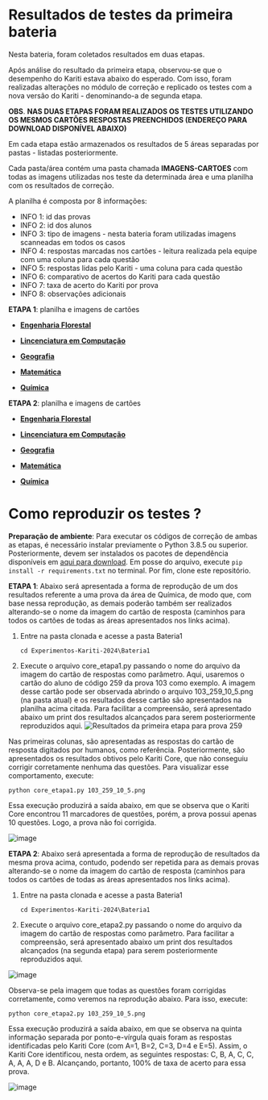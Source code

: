 # **Resultados de testes da primeira bateria**

Nesta bateria, foram coletados resultados em duas etapas.

Após análise do resultado da primeira etapa, observou-se que o desempenho do Kariti estava abaixo do esperado. Com isso, foram realizadas alterações no módulo de correção e replicado os testes com a nova versão do Kariti - denominando-a de segunda etapa.

**OBS**. **NAS DUAS ETAPAS FORAM REALIZADOS OS TESTES UTILIZANDO OS MESMOS CARTÕES RESPOSTAS PREENCHIDOS (ENDEREÇO PARA DOWNLOAD DISPONÍVEL ABAIXO)**

Em cada etapa estão armazenados os resultados de 5 áreas separadas por pastas - listadas posteriormente.

Cada pasta/área contém uma pasta chamada **IMAGENS-CARTOES** com todas as imagens utilizadas nos teste da determinada área e uma planilha com os resultados de correção.

A planilha é composta por 8 informações:
  * INFO 1: id das provas                            
  * INFO 2: id dos alunos                            
  * INFO 3: tipo de imagens - nesta bateria foram utilizadas imagens scanneadas em todos os casos                         
  * INFO 4: respostas marcadas nos cartões - leitura realizada pela equipe com uma coluna para cada questão          
  * INFO 5: respostas lidas pelo Kariti - uma coluna para cada questão
  * INFO 6: comparativo de acertos do Kariti para cada questão
  * INFO 7: taxa de acerto do Kariti por prova
  * INFO 8: observações adicionais

**ETAPA 1**: planilha e imagens de cartões
  
  * [**Engenharia Florestal**](https://drive.google.com/drive/folders/1vdOpe2z-1R9QCWAHhGu8EjI3RYCK2dmR?usp=drive_link)
  
  * [**Lincenciatura em Computação**](https://drive.google.com/drive/folders/1-F5p1pxCkCyTHuRTXD9VwIbtSa_0Ky5F?usp=drive_link)
  
  * [**Geografia**](https://drive.google.com/drive/folders/1bvu3uqYXaX0jSVXLc5JLk6jr1nVc3Eq6?usp=drive_link)
  
  * [**Matemática**](https://drive.google.com/drive/folders/1AE9yZ8S4ivnZwtebqB8XWW9vyB7MgAR_?usp=drive_link)
  
  * [**Química**](https://drive.google.com/drive/folders/1yWxFRYng6wU8FaZAFhqjSMKgX9HjEOHw?usp=drive_link)
  
**ETAPA 2**: planilha e imagens de cartões
  
  * [**Engenharia Florestal**](https://drive.google.com/drive/folders/1HlIPCIyqhPNV08gmfWpft1ZJTD7WxJfI?usp=drive_link)
  
  * [**Lincenciatura em Computação**](https://drive.google.com/drive/folders/13CiVSJaUSDJ_BLm5c3SBLrB8QYnwxfNR?usp=drive_link)
  
  * [**Geografia**](https://drive.google.com/drive/folders/1kzteAFRs5qbjae_T7ffD7eNUIeZRvDyC?usp=drive_link)
  
  * [**Matemática**](https://drive.google.com/drive/folders/1Z7r7FItqive3M8ISNJvVBGjSBYQdt8Dd?usp=drive_link)
  
  * [**Química**](https://drive.google.com/drive/folders/1KeP2F39zn3ofKF1gLN_awl3TdXP27ORF?usp=drive_link)

# Como reproduzir os testes ?

**Preparação de ambiente**: Para executar os códigos de correção de ambas as etapas, é necessário instalar previamente o Python 3.8.5 ou superior. Posteriormente, devem ser instalados os pacotes de dependência disponíveis em [aqui para download](../requirements.txt). Em posse do arquivo, execute `pip install -r requirements.txt` no terminal. Por fim, clone este repositório.

**ETAPA 1**: Abaixo será apresentada a forma de reprodução de um dos resultados referente a uma prova da área de Química, de modo que, com base nessa reprodução, as demais poderão também ser realizados alterando-se o nome da imagem do cartão de resposta (caminhos para todos os cartões de todas as áreas apresentados nos links acima).

1. Entre na pasta clonada e acesse a pasta Bateria1

   ```
   cd Experimentos-Kariti-2024\Bateria1
   ```
   
2. Execute o arquivo core_etapa1.py passando o nome do arquivo da imagem do cartão de respostas como parâmetro. Aqui, usaremos o cartão do aluno de código 259 da prova 103 como exemplo. A imagem desse cartão pode ser observada abrindo o arquivo 103_259_10_5.png (na pasta atual) e os resultados desse cartão são apresentados na planilha acima citada. Para facilitar a compreensão, será apresentado abaixo um print dos resultados alcançados para serem posteriormente reproduzidos aqui.
   ![Resultados da primeira etapa para prova 259](https://github.com/user-attachments/assets/1a00cc92-29f4-448c-811a-a34147b984bc)

Nas primeiras colunas, são apresentadas as respostas do cartão de resposta digitados por humanos, como referência. Posteriormente, são apresentados os resultados obtivos pelo Kariti Core, que não conseguiu corrigir corretamente nenhuma das questões. Para visualizar esse comportamento, execute:

```
python core_etapa1.py 103_259_10_5.png
```
Essa execução produzirá a saída abaixo, em que se observa que o Kariti Core encontrou 11 marcadores de questões, porém, a prova possui apenas 10 questões. Logo, a prova não foi corrigida.

![image](https://github.com/user-attachments/assets/b1dca593-88fd-4eb4-b840-dbca0af2762d)


**ETAPA 2**: Abaixo será apresentada a forma de reprodução de resultados da mesma prova acima, contudo, podendo ser repetida para as demais provas alterando-se o nome da imagem do cartão de resposta (caminhos para todos os cartões de todas as áreas apresentados nos links acima).

1. Entre na pasta clonada e acesse a pasta Bateria1

   ```
   cd Experimentos-Kariti-2024\Bateria1
   ```
   
2. Execute o arquivo core_etapa2.py passando o nome do arquivo da imagem do cartão de respostas como parâmetro. Para facilitar a compreensão, será apresentado abaixo um print dos resultados alcançados (na segunda etapa) para serem posteriormente reproduzidos aqui.

![image](https://github.com/user-attachments/assets/e61f1060-8646-41c9-98e0-21427ccebad9)

Observa-se pela imagem que todas as questões foram corrigidas corretamente, como veremos na reprodução abaixo. Para isso, execute:

```
python core_etapa2.py 103_259_10_5.png
```

Essa execução produzirá a saída abaixo, em que se observa na quinta informação separada por ponto-e-vírgula quais foram as respostas identificadas pelo Kariti Core (com A=1, B=2, C=3, D=4 e E=5). Assim, o Kariti Core identificou, nesta ordem, as seguintes respostas: C, B, A, C, C, A, A, A, D e B. Alcançando, portanto, 100% de taxa de acerto para essa prova.

![image](https://github.com/user-attachments/assets/8195468d-5bfd-4de8-8c11-8943f35774e9)

  
